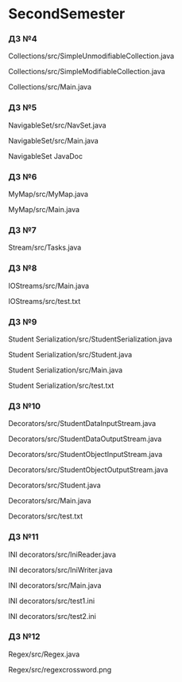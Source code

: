 # SecondSemester

### ДЗ №4

Collections/src/SimpleUnmodifiableCollection.java

Collections/src/SimpleModifiableCollection.java

Collections/src/Main.java

### ДЗ №5

NavigableSet/src/NavSet.java

NavigableSet/src/Main.java

NavigableSet JavaDoc

### ДЗ №6

MyMap/src/MyMap.java

MyMap/src/Main.java

### ДЗ №7

Stream/src/Tasks.java

### ДЗ №8

IOStreams/src/Main.java

IOStreams/src/test.txt

### ДЗ №9

Student Serialization/src/StudentSerialization.java

Student Serialization/src/Student.java

Student Serialization/src/Main.java

Student Serialization/src/test.txt

### ДЗ №10

Decorators/src/StudentDataInputStream.java

Decorators/src/StudentDataOutputStream.java

Decorators/src/StudentObjectInputStream.java

Decorators/src/StudentObjectOutputStream.java

Decorators/src/Student.java

Decorators/src/Main.java

Decorators/src/test.txt

### ДЗ №11

INI decorators/src/IniReader.java

INI decorators/src/IniWriter.java

INI decorators/src/Main.java

INI decorators/src/test1.ini

INI decorators/src/test2.ini

### ДЗ №12

Regex/src/Regex.java

Regex/src/regexcrossword.png